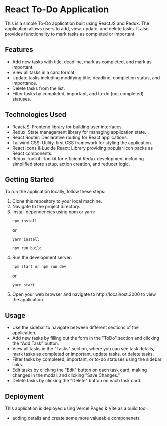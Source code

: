 # React To-Do Application

This is a simple To-Do application built using ReactJS and Redux. The application allows users to add, view, update, and delete tasks. It also provides functionality to mark tasks as completed or important.

## Features

- Add new tasks with title, deadline, mark as completed, and mark as important.
- View all tasks in a card format.
- Update tasks including modifying title, deadline, completion status, and importance.
- Delete tasks from the list.
- Filter tasks by completed, important, and to-do (not completed) statuses.

## Technologies Used

- ReactJS: Frontend library for building user interfaces.
- Redux: State management library for managing application state.
- React Router: Declarative routing for React applications.
- Tailwind CSS: Utility-first CSS framework for styling the application.
- React Icons & Lucide React: Library providing popular icon packs as React components.
- Redux Toolkit: Toolkit for efficient Redux development including simplified store setup, action creation, and reducer logic.

## Getting Started

To run the application locally, follow these steps:

1. Clone this repository to your local machine.
2. Navigate to the project directory.
3. Install dependencies using npm or yarn:
   ```
   npm install
   ```
   or
   ```
   yarn install
   ```
   ```
   npm run build
   ```
4. Run the development server:
   ```
   npm start or npm run dev
   ```
   or
   ```
   yarn start
   ```
5. Open your web browser and navigate to http://localhost:3000 to view the application.

## Usage

- Use the sidebar to navigate between different sections of the application.
- Add new tasks by filling out the form in the "ToDo" section and clicking the "Add Task" button.
- View all tasks in the "Tasks" section, where you can see task details, mark tasks as completed or important, update tasks, or delete tasks.
- Filter tasks by completed, important, or to-do statuses using the sidebar links.
- Edit tasks by clicking the "Edit" button on each task card, making changes in the modal, and clicking "Save Changes."
- Delete tasks by clicking the "Delete" button on each task card.

## Deployment
This application is deployed using Vercel Pages & Vite as a build tool.
<br>
- adding details and create some more valueable componenets
